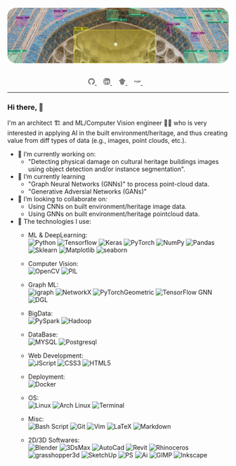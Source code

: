 <!--
**tekboart/tekboart** is a ✨ _special_ ✨ repository because its `README.md` (this file) appears on your GitHub profile.

Here are some ideas to get you started:

- 🔭 I’m currently working on ...
- 🌱 I’m currently learning ...
- 👯 I’m looking to collaborate on ...
- 🤔 I’m looking for help with ...
- 💬 Ask me about ...
- 📫 How to reach me: ...
- 😄 Pronouns: ...
- ⚡ Fun fact: ...
-->

<div align="center">
  <p>
    <a align="center" href="" target="_blank">
      <img
        width="%85"
        style="border-radius: 20px;"
        src="./images/final.jpg"
      >
    </a>
  </p>
  <br>

  <div align="center">
      <a href="https://github.com/tekboart/">
          <img
            src="images/logos/github-gray.svg"
            width="3%"
          />
      </a>&nbsp;&nbsp;&nbsp;
      <a href="https://www.linkedin.com/in/kyan-bhr/">
          <img
            src="images/logos/linkedin-gray.svg"
            width="3%"
            style="border-radius: 5px !important; filter: invert(40%;"
          />
      </a>&nbsp;&nbsp;&nbsp;
      <a href="https://scholar.google.com/citations?user=r3xmjQUAAAAJ&hl=en">
          <img
            src="images/logos/googlescholar-gray.svg"
            width="3%"
          />
      </a>&nbsp;&nbsp;&nbsp;
      <a href="https://www.kaggle.com/tekboart">
          <img
            src="images/logos/kaggle-gray.svg"
            width="3%"
          />
      </a>&nbsp;&nbsp;&nbsp;
  </div>
</div>

<hr height="10">

### Hi there, 👋

I'm an architect 🏗️ and ML/Computer Vision engineer 🧑‍💻 who is very interested in applying AI in the built environment/heritage, and thus creating value from diff types of data (e.g., images, point clouds, etc.).

- 🔭 I’m currently working on: 
  - "Detecting physical damage on cultural heritage buildings images using object detection and/or instance segmentation".
- 🌱 I’m currently learning 
  - "Graph Neural Networks (GNNs)" to process point-cloud data.
  - "Generative Adversial Networks (GANs)"
- 👯 I’m looking to collaborate on: 
  - Using CNNs on built environment/heritage image data. 
  - Using GNNs on built environment/heritage pointcloud data.
- 🧰 The technologies I use:
  - ML & DeepLearning:<br />
  ![Python](https://badges.aleen42.com/src/python.svg)
  ![Tensorflow](https://badges.aleen42.com/src/tensorflow.svg)
  ![Keras](https://img.shields.io/badge/Keras-svg?style=flat&color=D00000&logo=keras&logoColor=white&labelColor=gray)
  ![PyTorch](https://img.shields.io/badge/PyTorch-svg?style=flat&color=EE4C2C&logo=pytorch&logoColor=white&labelColor=gray)
  ![NumPy](https://img.shields.io/badge/NumPy-svg?style=flat&color=013243&logo=numpy&logoColor=white&labelColor=gray)
  ![Pandas](https://img.shields.io/badge/pandas-svg?style=flat&color=150458&logo=pandas&logoColor=white&labelColor=gray)
  ![Sklearn](https://img.shields.io/badge/scikit--learn-svg?style=flat&color=F7931E&logo=scikitlearn&logoColor=white&labelColor=gray)
  ![Matplotlib](https://img.shields.io/badge/Matplotlib-svg?style=flat&color=65BAEA&label=&logoColor=white&labelColor=gray)
  ![seaborn](https://img.shields.io/badge/seaborn-svg?style=flat&color=79AAB6&label=&logoColor=white&labelColor=gray)
  
  - Computer Vision:<br />
  ![OpenCV](https://img.shields.io/badge/OpenCV-svg?style=flat&color=5C3EE8&logo=opencv&logoColor=white&labelColor=gray)
  ![PIL](https://img.shields.io/badge/Pillow-svg?style=flat&color=yellow&label=PIL&logoColor=white&labelColor=gray)
  
  - Graph ML:<br />
  ![igraph](https://img.shields.io/badge/igraph-svg?style=flat&color=yellow&label=&logoColor=white&labelColor=gray)
  ![NetworkX](https://img.shields.io/badge/NetworkX-svg?style=flat&color=blue&label=&logoColor=white&labelColor=gray)
  ![PyTorchGeometric](https://img.shields.io/badge/PyTorch_Geometric-svg?style=flat&color=3C2179&logo=pyg&logoColor=white&labelColor=gray)
  ![TensorFlow GNN](https://img.shields.io/badge/TensorFlow_GNN-svg?style=flat&color=FF6F00&label=TF-GNN&logoColor=white&labelColor=gray)
  ![DGL](https://img.shields.io/badge/Deep_Graph_Library-svg?style=flat&color=359BF0&label=DGL&logo=dgl&logoColor=white&labelColor=gray)

  - BigData:<br />
  ![PySpark](https://img.shields.io/badge/PySpark-svg?style=flat&color=E25A1C&logo=apachespark&logoColor=white&labelColor=gray)
  ![Hadoop](https://img.shields.io/badge/Hadoop-svg?style=flat&color=66CCFF&logo=apachehadoop&logoColor=white&labelColor=gray)
  
  - DataBase:<br />
  ![MYSQL](https://img.shields.io/badge/MYSQL-svg?style=flat&color=4479A1&logo=mysql&logoColor=white&labelColor=gray)
  ![Postgresql](https://img.shields.io/badge/PostgreSQL-svg?style=flat&color=4169E1&logo=postgresql&logoColor=white&labelColor=gray)
  
  - Web Development:<br />
  ![JScript](https://badges.aleen42.com/src/javascript.svg)
  ![CSS3](https://img.shields.io/badge/CSS3-svg?style=flat&color=1572B6&logo=CSS3&logoColor=white&labelColor=gray)
  ![HTML5](https://img.shields.io/badge/HTML5-svg?style=flat&color=E34F26&logo=HTML5&logoColor=white&labelColor=gray)
  
  - Deployment:<br />
  ![Docker](https://badges.aleen42.com/src/docker.svg)
  
  - OS:<br />
  ![Linux](https://img.shields.io/badge/Linux-svg?style=flat&color=FCC624&logo=linux&logoColor=white&labelColor=gray)
  ![Arch Linux](https://img.shields.io/badge/Arch_Linux-svg?style=flat&color=1793D1&logo=archlinux&logoColor=white&labelColor=gray)
  ![Terminal](https://img.shields.io/badge/Terminal-svg?style=flat&color=241F31&logo=gnometerminal&logoColor=white&labelColor=gray)
  
  - Misc:<br />
  ![Bash Script](https://img.shields.io/badge/Bash_Script-svg?style=flat&color=4EAA25&logo=gnubash&logoColor=white&labelColor=gray)
  ![Git](https://img.shields.io/badge/Git-svg?style=flat&color=F05032&logo=git&logoColor=white&labelColor=gray)
  ![Vim](https://img.shields.io/badge/Vim-svg?style=flat&color=019733&logo=vim&logoColor=white&labelColor=gray)
  ![LaTeX](https://img.shields.io/badge/LaTeX-svg?style=flat&color=008080&logo=latex&logoColor=white&labelColor=gray)
  ![Markdown](https://img.shields.io/badge/Markdown-svg?style=flat&color=000000&logo=markdown&logoColor=white&labelColor=gray)
  
  - 2D/3D Softwares:<br />
  ![Blender](https://img.shields.io/badge/Blender_(+_Geometry_Nodes)-svg?style=flat&color=F5792A&logo=blender&logoColor=white&labelColor=gray)
  ![3DsMax](https://img.shields.io/badge/3DsMax-svg?style=flat&color=099999&logo=autodesk&logoColor=white&labelColor=gray)
  ![AutoCad](https://img.shields.io/badge/AutoCad-svg?style=flat&color=B52021&logo=autodesk&logoColor=white&labelColor=gray)
  ![Revit](https://img.shields.io/badge/Revit-svg?style=flat&color=2F6DB1&logo=autodesk&logoColor=white&labelColor=gray)
  ![Rhinoceros](https://img.shields.io/badge/RhinoCeros-svg?style=flat&color=801010&logo=rhinoceros&logoColor=white&labelColor=gray)
  ![grasshopper3d](https://img.shields.io/badge/grasshopper-svg?style=flat&color=548F3F&logo=&logoColor=white&labelColor=gray)
  ![SketchUp](https://img.shields.io/badge/SketchUp-svg?style=flat&color=005F9E&logo=SketchUp&logoColor=white&labelColor=gray)
  ![PS](https://img.shields.io/badge/Photoshop-svg?style=flat&color=31A8FF&logo=AdobePhotoshop&logoColor=white&labelColor=gray)
  ![Ai](https://img.shields.io/badge/Illustrator-svg?style=flat&color=FF9A00&logo=AdobeIllustrator&logoColor=white&labelColor=gray)
  ![GIMP](https://img.shields.io/badge/GIMP-svg?style=flat&color=5C5543&logo=GIMP&logoColor=white&labelColor=gray)
  ![Inkscape](https://img.shields.io/badge/Inkscape-svg?style=flat&color=000000&logo=inkscape&logoColor=white&labelColor=gray)
  
  
<!-- Formula to create badges + text_logos:

![Alt Text](https://img.shields.io/badge/<text_logo>-<label>-<label_background_color>.svg)

# to add special chars of space, dash, and under score (in label):
Double_Dashes --	    →	- Dash
Double_Underscores __	→	_ Underscore
Underscore _   	        →	  Space

-->
<!-- ![Python](https://img.shields.io/badge/Python-%3D%3D_3.9.10-396D99.svg) -->


<!-- Formula to create badges + logos:

![Alt Text](https://img.shields.io/badge/<label>-svg?style=<badge_style>&color=<label_color>&logo=<logo_name_lowercase>&label=<a_text_instead_logo>&logoColor=<logo_color>&labelColor=<logo_background_color>&logoWidth=<horizontal_space_for_logo>)

-->
<!-- ![OpenCV](https://img.shields.io/badge/OpenCV-svg?style=flat&color=FF1010&logo=opencv&logoColor=white&labelColor=gray) -->
